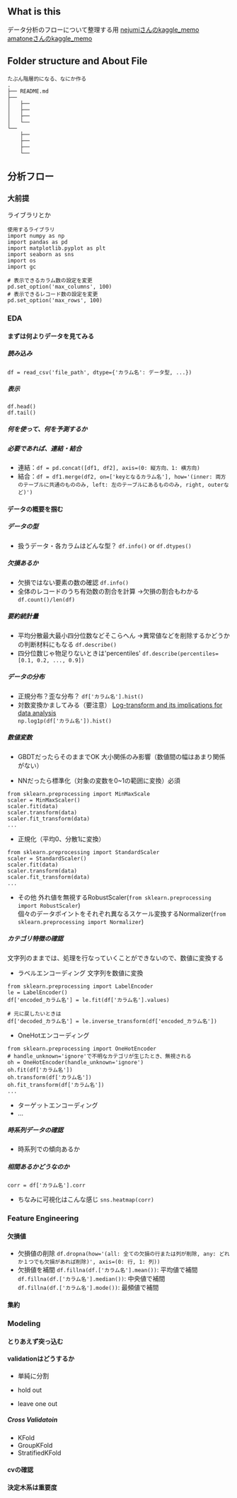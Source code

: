 ## What is this
データ分析のフローについて整理する用
[nejumiさんのkaggle_memo](https://github.com/nejumi/kaggle_memo)<br>
[amatoneさんのkaggle_memo](https://github.com/amaotone/kaggle-memo)


## Folder structure and About File
```
たぶん階層的になる、なにか作る
.
├── README.md
├── 
│   ├── 
│   ├──
│   ├── 
│   └──
└── 
    ├──
    ├── 
    ├──
    └── 
```

## 分析フロー
### 大前提
ライブラリとか
```
使用するライブラリ
import numpy as np
import pandas as pd
import matplotlib.pyplot as plt
import seaborn as sns
import os
import gc

# 表示できるカラム数の設定を変更
pd.set_option('max_columns', 100)
# 表示できるレコード数の設定を変更
pd.set_option('max_rows', 100)
```

### EDA
#### まずは何よりデータを見てみる<br>
##### 読み込み
`df = read_csv('file_path', dtype={'カラム名': データ型, ...})`
##### 表示
`df.head()`<br>
`df.tail()`

##### 何を使って、何を予測するか


##### 必要であれば、連結・結合
- 連結：`df = pd.concat([df1, df2], axis=(0: 縦方向、1: 横方向)`
- 結合：`df = df1.merge(df2, on=['keyとなるカラム名'], how='(inner: 両方のテーブルに共通のもののみ, left: 左のテーブルにあるもののみ, right, outerなど)')`

#### データの概要を掴む
##### データの型
- 扱うデータ・各カラムはどんな型？
`df.info()` or `df.dtypes()`

##### 欠損あるか
- 欠損ではない要素の数の確認
`df.info()`
- 全体のレコードのうち有効数の割合を計算
    →欠損の割合もわかる
`df.count()/len(df)`

##### 要約統計量
- 平均分散最大最小四分位数などそこらへん
    →異常値などを削除するかどうかの判断材料にもなる
`df.describe()`
- 四分位数じゃ物足りないときは'percentiles'
`df.describe(percentiles=[0.1, 0.2, ..., 0.9])`

##### データの分布
- 正規分布？歪な分布？
`df['カラム名'].hist()`
- 対数変換かましてみる（要注意）
[Log-transform and its implications for data analysis](https://www.ncbi.nlm.nih.gov/pmc/articles/PMC4120293/)<br>
`np.log1p(df['カラム名']).hist()`

##### 数値変数
- GBDTだったらそのままでOK
大小関係のみ影響（数値間の幅はあまり関係がない）

- NNだったら標準化（対象の変数を0~1の範囲に変換）必須
```
from sklearn.preprocessing import MinMaxScale
scaler = MinMaxScaler()
scaler.fit(data)
scaler.transform(data)
scaler.fit_transform(data)
...
```

- 正規化（平均0、分散1に変換）

```
from sklearn.preprocessing import StandardScaler
scaler = StandardScaler()
scaler.fit(data)
scaler.transform(data)
scaler.fit_transform(data)
...
```

- その他
外れ値を無視するRobustScaler(`from sklearn.preprocessing import RobustScaler`)<br>
個々のデータポイントをそれぞれ異なるスケール変換するNormalizer(`from sklearn.preprocessing import Normalizer`)<br>

##### カテゴリ特徴の確認
文字列のままでは、処理を行なっていくことができないので、数値に変換する<br>
- ラベルエンコーディング
文字列を数値に変換<br>
```
from sklearn.preprocessing import LabelEncoder
le = LabelEncoder()
df['encoded_カラム名'] = le.fit(df['カラム名'].values)

# 元に戻したいときは
df['decoded_カラム名'] = le.inverse_transform(df['encoded_カラム名'])
```

- OneHotエンコーディング
```
from sklearn.preprocessing import OneHotEncoder
# handle_unknown='ignore'で不明なカテゴリが生じたとき、無視される
oh = OneHotEncoder(handle_unknown='ignore')
oh.fit(df['カラム名'])
oh.transform(df['カラム名'])
oh.fit_transform(df['カラム名'])
...
```

- ターゲットエンコーディング
- ...


##### 時系列データの確認
- 時系列での傾向あるか


##### 相間あるかどうなのか
`corr = df['カラム名'].corr`
- ちなみに可視化はこんな感じ
`sns.heatmap(corr)`

### Feature Engineering


#### 欠損値
- 欠損値の削除
`df.dropna(how='(all: 全ての欠損の行または列が削除, any: どれか１つでも欠損があれば削除)', axis=(0: 行, 1: 列))`
- 欠損値を補間
`df.fillna(df.['カラム名'].mean())`: 平均値で補間<br>
`df.fillna(df.['カラム名'].median())`: 中央値で補間<br>
`df.fillna(df.['カラム名'].mode())`: 最頻値で補間<br>

#### 集約


### Modeling
#### とりあえず突っ込む
#### validationはどうするか
- 単純に分割

- hold out

- leave one out
##### Cross Validatoin
- KFold
- GroupKFold
- StratifiedKFold


#### cvの確認

#### 決定木系は重要度

#### 


